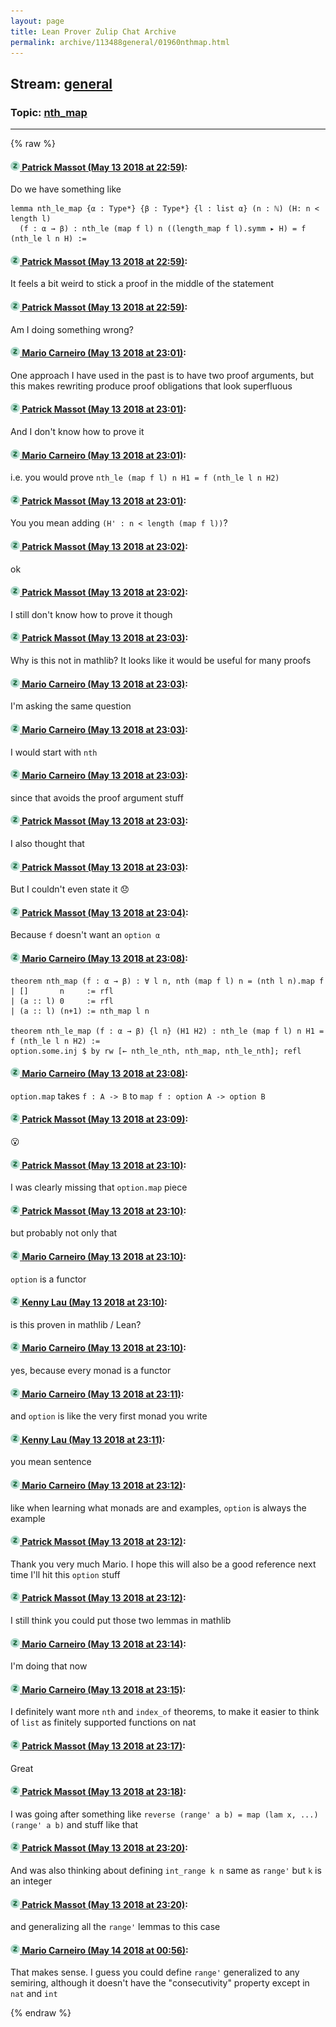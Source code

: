 ```yaml
---
layout: page
title: Lean Prover Zulip Chat Archive 
permalink: archive/113488general/01960nthmap.html
---
```


## Stream: [general](index.html)
### Topic: [nth_map](01960nthmap.html)

---


{% raw %}
#### [![Click to go to Zulip](../../assets/img/zulip2.png) Patrick Massot (May 13 2018 at 22:59)](https://leanprover.zulipchat.com/#narrow/stream/113488-general/topic/nth_map/near/126509555):
Do we have something like
```lean
lemma nth_le_map {α : Type*} {β : Type*} {l : list α} (n : ℕ) (H: n < length l) 
  (f : α → β) : nth_le (map f l) n ((length_map f l).symm ▸ H) = f (nth_le l n H) :=
```

#### [![Click to go to Zulip](../../assets/img/zulip2.png) Patrick Massot (May 13 2018 at 22:59)](https://leanprover.zulipchat.com/#narrow/stream/113488-general/topic/nth_map/near/126509560):
It feels a bit weird to stick a proof in the middle of the statement

#### [![Click to go to Zulip](../../assets/img/zulip2.png) Patrick Massot (May 13 2018 at 22:59)](https://leanprover.zulipchat.com/#narrow/stream/113488-general/topic/nth_map/near/126509561):
Am I doing something wrong?

#### [![Click to go to Zulip](../../assets/img/zulip2.png) Mario Carneiro (May 13 2018 at 23:01)](https://leanprover.zulipchat.com/#narrow/stream/113488-general/topic/nth_map/near/126509612):
One approach I have used in the past is to have two proof arguments, but this makes rewriting produce proof obligations that look superfluous

#### [![Click to go to Zulip](../../assets/img/zulip2.png) Patrick Massot (May 13 2018 at 23:01)](https://leanprover.zulipchat.com/#narrow/stream/113488-general/topic/nth_map/near/126509615):
And I don't know how to prove it

#### [![Click to go to Zulip](../../assets/img/zulip2.png) Mario Carneiro (May 13 2018 at 23:01)](https://leanprover.zulipchat.com/#narrow/stream/113488-general/topic/nth_map/near/126509620):
i.e. you would prove `nth_le (map f l) n H1 = f (nth_le l n H2) `

#### [![Click to go to Zulip](../../assets/img/zulip2.png) Patrick Massot (May 13 2018 at 23:01)](https://leanprover.zulipchat.com/#narrow/stream/113488-general/topic/nth_map/near/126509621):
You you mean adding `(H' : n < length (map f l))`?

#### [![Click to go to Zulip](../../assets/img/zulip2.png) Patrick Massot (May 13 2018 at 23:02)](https://leanprover.zulipchat.com/#narrow/stream/113488-general/topic/nth_map/near/126509651):
ok

#### [![Click to go to Zulip](../../assets/img/zulip2.png) Patrick Massot (May 13 2018 at 23:02)](https://leanprover.zulipchat.com/#narrow/stream/113488-general/topic/nth_map/near/126509663):
I still don't know how to prove it though

#### [![Click to go to Zulip](../../assets/img/zulip2.png) Patrick Massot (May 13 2018 at 23:03)](https://leanprover.zulipchat.com/#narrow/stream/113488-general/topic/nth_map/near/126509671):
Why is this not in mathlib? It looks like it would be useful for many proofs

#### [![Click to go to Zulip](../../assets/img/zulip2.png) Mario Carneiro (May 13 2018 at 23:03)](https://leanprover.zulipchat.com/#narrow/stream/113488-general/topic/nth_map/near/126509672):
I'm asking the same question

#### [![Click to go to Zulip](../../assets/img/zulip2.png) Mario Carneiro (May 13 2018 at 23:03)](https://leanprover.zulipchat.com/#narrow/stream/113488-general/topic/nth_map/near/126509674):
I would start with `nth`

#### [![Click to go to Zulip](../../assets/img/zulip2.png) Mario Carneiro (May 13 2018 at 23:03)](https://leanprover.zulipchat.com/#narrow/stream/113488-general/topic/nth_map/near/126509675):
since that avoids the proof argument stuff

#### [![Click to go to Zulip](../../assets/img/zulip2.png) Patrick Massot (May 13 2018 at 23:03)](https://leanprover.zulipchat.com/#narrow/stream/113488-general/topic/nth_map/near/126509676):
I also thought that

#### [![Click to go to Zulip](../../assets/img/zulip2.png) Patrick Massot (May 13 2018 at 23:03)](https://leanprover.zulipchat.com/#narrow/stream/113488-general/topic/nth_map/near/126509677):
But I couldn't even state it :disappointed:

#### [![Click to go to Zulip](../../assets/img/zulip2.png) Patrick Massot (May 13 2018 at 23:04)](https://leanprover.zulipchat.com/#narrow/stream/113488-general/topic/nth_map/near/126509716):
Because `f` doesn't want an `option α`

#### [![Click to go to Zulip](../../assets/img/zulip2.png) Mario Carneiro (May 13 2018 at 23:08)](https://leanprover.zulipchat.com/#narrow/stream/113488-general/topic/nth_map/near/126509823):
```
theorem nth_map (f : α → β) : ∀ l n, nth (map f l) n = (nth l n).map f
| []       n     := rfl
| (a :: l) 0     := rfl
| (a :: l) (n+1) := nth_map l n

theorem nth_le_map (f : α → β) {l n} (H1 H2) : nth_le (map f l) n H1 = f (nth_le l n H2) :=
option.some.inj $ by rw [← nth_le_nth, nth_map, nth_le_nth]; refl
```

#### [![Click to go to Zulip](../../assets/img/zulip2.png) Mario Carneiro (May 13 2018 at 23:08)](https://leanprover.zulipchat.com/#narrow/stream/113488-general/topic/nth_map/near/126509824):
`option.map` takes `f : A -> B` to `map f : option A -> option B`

#### [![Click to go to Zulip](../../assets/img/zulip2.png) Patrick Massot (May 13 2018 at 23:09)](https://leanprover.zulipchat.com/#narrow/stream/113488-general/topic/nth_map/near/126509827):
:open_mouth:

#### [![Click to go to Zulip](../../assets/img/zulip2.png) Patrick Massot (May 13 2018 at 23:10)](https://leanprover.zulipchat.com/#narrow/stream/113488-general/topic/nth_map/near/126509881):
I was clearly missing that `option.map` piece

#### [![Click to go to Zulip](../../assets/img/zulip2.png) Patrick Massot (May 13 2018 at 23:10)](https://leanprover.zulipchat.com/#narrow/stream/113488-general/topic/nth_map/near/126509886):
but probably not only that

#### [![Click to go to Zulip](../../assets/img/zulip2.png) Mario Carneiro (May 13 2018 at 23:10)](https://leanprover.zulipchat.com/#narrow/stream/113488-general/topic/nth_map/near/126509887):
`option` is a functor

#### [![Click to go to Zulip](../../assets/img/zulip2.png) Kenny Lau (May 13 2018 at 23:10)](https://leanprover.zulipchat.com/#narrow/stream/113488-general/topic/nth_map/near/126509889):
is this proven in mathlib / Lean?

#### [![Click to go to Zulip](../../assets/img/zulip2.png) Mario Carneiro (May 13 2018 at 23:10)](https://leanprover.zulipchat.com/#narrow/stream/113488-general/topic/nth_map/near/126509891):
yes, because every monad is a functor

#### [![Click to go to Zulip](../../assets/img/zulip2.png) Mario Carneiro (May 13 2018 at 23:11)](https://leanprover.zulipchat.com/#narrow/stream/113488-general/topic/nth_map/near/126509898):
and `option` is like the very first monad you write

#### [![Click to go to Zulip](../../assets/img/zulip2.png) Kenny Lau (May 13 2018 at 23:11)](https://leanprover.zulipchat.com/#narrow/stream/113488-general/topic/nth_map/near/126509900):
you mean sentence

#### [![Click to go to Zulip](../../assets/img/zulip2.png) Mario Carneiro (May 13 2018 at 23:12)](https://leanprover.zulipchat.com/#narrow/stream/113488-general/topic/nth_map/near/126509942):
like when learning what monads are and examples, `option` is always the example

#### [![Click to go to Zulip](../../assets/img/zulip2.png) Patrick Massot (May 13 2018 at 23:12)](https://leanprover.zulipchat.com/#narrow/stream/113488-general/topic/nth_map/near/126509946):
Thank you very much Mario. I hope this will also be a good reference next time I'll hit this `option` stuff

#### [![Click to go to Zulip](../../assets/img/zulip2.png) Patrick Massot (May 13 2018 at 23:12)](https://leanprover.zulipchat.com/#narrow/stream/113488-general/topic/nth_map/near/126509947):
I still think you could put those two lemmas in mathlib

#### [![Click to go to Zulip](../../assets/img/zulip2.png) Mario Carneiro (May 13 2018 at 23:14)](https://leanprover.zulipchat.com/#narrow/stream/113488-general/topic/nth_map/near/126509993):
I'm doing that now

#### [![Click to go to Zulip](../../assets/img/zulip2.png) Mario Carneiro (May 13 2018 at 23:15)](https://leanprover.zulipchat.com/#narrow/stream/113488-general/topic/nth_map/near/126510003):
I definitely want more `nth` and `index_of` theorems, to make it easier to think of `list` as finitely supported functions on nat

#### [![Click to go to Zulip](../../assets/img/zulip2.png) Patrick Massot (May 13 2018 at 23:17)](https://leanprover.zulipchat.com/#narrow/stream/113488-general/topic/nth_map/near/126510056):
Great

#### [![Click to go to Zulip](../../assets/img/zulip2.png) Patrick Massot (May 13 2018 at 23:18)](https://leanprover.zulipchat.com/#narrow/stream/113488-general/topic/nth_map/near/126510097):
I was going after something like `reverse (range' a b) = map (lam x, ...) (range' a b)` and stuff like that

#### [![Click to go to Zulip](../../assets/img/zulip2.png) Patrick Massot (May 13 2018 at 23:20)](https://leanprover.zulipchat.com/#narrow/stream/113488-general/topic/nth_map/near/126510108):
And was also thinking about defining `int_range k n` same as `range'` but `k` is an integer

#### [![Click to go to Zulip](../../assets/img/zulip2.png) Patrick Massot (May 13 2018 at 23:20)](https://leanprover.zulipchat.com/#narrow/stream/113488-general/topic/nth_map/near/126510154):
and generalizing all the `range'` lemmas to this case

#### [![Click to go to Zulip](../../assets/img/zulip2.png) Mario Carneiro (May 14 2018 at 00:56)](https://leanprover.zulipchat.com/#narrow/stream/113488-general/topic/nth_map/near/126512722):
That makes sense. I guess you could define `range'` generalized to any semiring, although it doesn't have the "consecutivity" property except in `nat` and `int`


{% endraw %}
